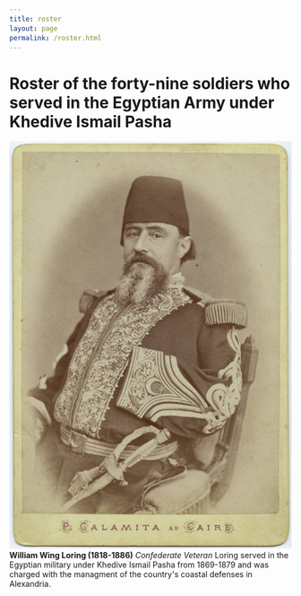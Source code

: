 ```yaml
---
title: roster
layout: page
permalink: /roster.html
---
```


# Roster of the forty-nine soldiers who served in the Egyptian Army under Khedive Ismail Pasha

![alt text](assets/img/loring_egypt3.jpeg) 
**William Wing Loring (1818-1886)** *Confederate Veteran*
Loring served in the Egyptian military under Khedive Ismail Pasha from 1869-1879 and was charged with the managment of the country's coastal defenses in Alexandria.
